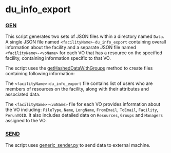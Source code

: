 # du_info_export

### [GEN](../concepts/gen.md)

This script generates two sets of JSON files within a directory named `Data`. A single JSON file 
named `<facilityName>-du_info_export` containing overall information about the facility and a separate JSON file
named `<facilityName>-<voName>` for each VO that has a resource on the specified facility, 
containing information specific to that VO.

The script uses the [getHashedDataWithGroups](../modules/PerunServicesInit.md#gethasheddatawithgroups) method to create files containing following information:

The `<facilityName>-du_info_export` file contains list of users  who are members of resources on the facility,
along with their attributes and associated data.

The `<facilityName>-<voName>` file for each VO provides information about the VO including:
`FileType`, `Name`, `LongName`, `FromEmail`, `ToEmail`, `Facility`, `PerunVOID`. 
It also includes detailed data on `Resources`, `Groups` and `Managers` assigned to the VO.


### [SEND](../concepts/send.md)

The script uses [generic_sender.py](../modules/generic_sender.md) to send data to external machine.
